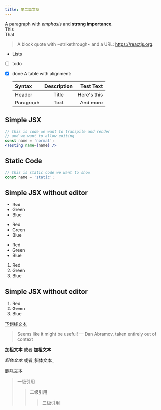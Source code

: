 ```yaml
---
title: 第二篇文章
---
```

A paragraph with *emphasis* and **strong importance**.
<br />
This
<br />
That
<br />
> A block quote with ~strikethrough~ and a URL: https://reactjs.org.
* Lists
* [ ] todo
* [x] done
  A table with alignment:
  
  | Syntax      | Description | Test Text     |
  | :---        |    :----:   |          ---: |
  | Header      | Title       | Here's this   |
  | Paragraph   | Text        | And more      |
## Simple JSX
~~~jsx
// this is code we want to transpile and render
// and we want to allow editing
const name = 'normal';
<Testing name={name} />
~~~
## Static Code
~~~jsx static
// this is static code we want to show
const name = 'static';
~~~
## Simple JSX without editor

- Red
- Green
- Blue

* Red
* Green
* Blue

+ Red
+ Green
+ Blue

1. Red
2. Green
3. Blue
## Simple JSX without editor
1. Red
2. Green
3. Blue

[^1]: 这里是脚注

<u>下划线文本</u>

> Seems like it might be useful!
> — Dan Abramov, taken entirely out of context

**加粗文本** 或者 __加粗文本__

*斜体文本*  或者_斜体文本_

~~删除文本~~

> 一级引用
> > 二级引用
> > > 三级引用

